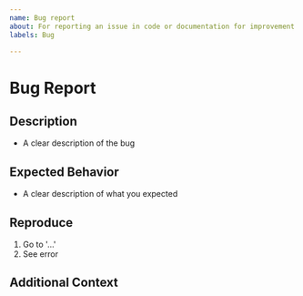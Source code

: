 ```yaml
---
name: Bug report
about: For reporting an issue in code or documentation for improvement
labels: Bug

---
```


# Bug Report

## Description

- A clear description of the bug

## Expected Behavior

- A clear description of what you expected

## Reproduce

1. Go to '...'
2. See error

## Additional Context
